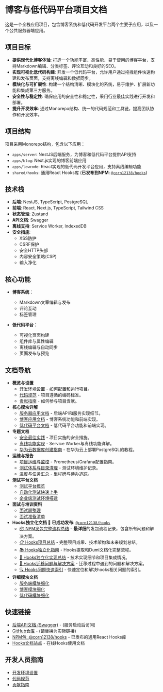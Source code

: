 # 博客与低代码平台项目文档

这是一个全栈应用项目，包含博客系统和低代码开发平台两个主要子应用，以及一个公共服务器端应用。

## 项目目标

- **提供现代化博客体验**: 打造一个功能丰富、高性能、易于使用的博客平台，支持Markdown编辑、分类标签、评论互动和良好的SEO。
- **实现可视化低代码构建**: 开发一个低代码平台，允许用户通过拖拽组件快速构建和发布页面，支持离线编辑和数据同步。
- **模块化与可扩展性**: 构建一个结构清晰、模块化的系统，易于维护、扩展新功能和集成第三方服务。
- **安全性与稳定性**: 确保应用的安全性和稳定性，采用行业最佳实践进行开发和部署。
- **提升开发效率**: 通过Monorepo结构、统一的代码规范和工具链，提高团队协作和开发效率。

## 项目结构

项目采用Monorepo结构，包含以下应用：

- `apps/server`: NestJS后端服务，为博客和低代码平台提供API支持
- `apps/blog`: Next.js实现的博客前端应用
- `apps/lowcode`: React实现的低代码开发平台应用，支持离线编辑功能
- `shared/hooks`: 通用React Hooks库 (**已发布到NPM**: [`@corn12138/hooks`](https://www.npmjs.com/package/@corn12138/hooks))

## 技术栈

- **后端**: NestJS, TypeScript, PostgreSQL
- **前端**: React, Next.js, TypeScript, Tailwind CSS
- **状态管理**: Zustand
- **API文档**: Swagger
- **离线支持**: Service Worker, IndexedDB
- **安全措施**: 
  - XSS防护
  - CSRF保护
  - 安全HTTP头部
  - 内容安全策略(CSP)
  - 输入净化

## 核心功能

- **博客系统**：
  - Markdown文章编辑与发布
  - 评论互动
  - 标签管理
  
- **低代码平台**：
  - 可视化页面构建
  - 组件库与属性编辑
  - 离线编辑与自动同步
  - 页面发布与预览

## 文档导航

- **概览与设置**
  - [开发环境设置](./setup.md) - 如何配置和运行项目。
  - [代码规范](./code-standards.md) - 项目遵循的编码标准。
  - [贡献指南](./contributing.md) - 如何参与项目贡献。
- **核心模块详解**
  - [服务器应用文档](./server/README.md) - 后端API和服务实现细节。
  - [博客应用文档](./blog/README.md) - 博客系统功能和前端实现。
  - [低代码平台文档](./lowcode/README.md) - 低代码平台功能和前端实现。
- **专题文档**
  - [安全最佳实践](./security.md) - 项目实施的安全措施。
  - [离线功能实现](./offline-features.md) - Service Worker与离线功能详解。
  - [华为云数据库创建指南](./modules/华为云数据库创建.md) - 在华为云上部署PostgreSQL的教程。
- **运维与报告**
  - [项目运维与监控](./reports/MONITORING-SETUP.md) - Prometheus/Grafana配置指南。
  - [测试体系与目录清理](./reports/TESTING_DIRECTORY_CLEANUP.md) - 测试环境维护记录。
  - [进度与任务汇总](./reports/TODO_LIST.md) - 里程碑与待办追踪。
- **测试平台文档**
  - [测试平台概览](./testing/README.md)
  - [自动化测试快速上手](./testing/QUICK_START.md)
  - [企业级测试环境搭建](./testing/enterprise-setup.md)
- **面试与培训资料**
  - [面试题整理](./interview/README.md)
  - [面试准备清单](./interview/面试准备清单.md)
- **Hooks独立化文档** 🎉 **已成功发布**: [`@corn12138/hooks`](https://www.npmjs.com/package/@corn12138/hooks)
  - [📦 NPM发包完整流程总结](./npm-publishing-complete-guide.md) - **最详细**的发包流程记录，包含所有问题和解决方案。
  - [📋 Hooks项目总结](./hooks-project-summary.md) - 完整项目成果、技术架构和未来规划总结。
  - [📚 Hooks独立化指南](./hooks-independence-guide.md) - Hooks提取和Dumi文档化完整流程。
  - [🔧 Hooks独立化实现总结](./hooks-independence-implementation.md) - 技术实现细节和项目集成情况。
  - [🚨 Hooks迁移问题与解决方案](./hooks-migration-issues-solutions.md) - 迁移过程中遇到的问题和解决方案。
  - [🔍 Hooks问题快速索引](./hooks-troubleshooting-index.md) - 快速定位和解决hooks相关问题的索引。
- **详细模块文档**
  - [服务端模块细化](./modules/server.md)
  - [博客模块细化](./modules/blog.md)
  - [低代码模块细化](./modules/lowcode.md)

## 快速链接

- [后端API文档 (Swagger)](http://localhost:3001/api/docs) - (服务启动后访问)
- [GitHub仓库](https://github.com/yourusername/AI-code) - (请替换为实际链接)
- [NPM包: @corn12138/hooks](https://www.npmjs.com/package/@corn12138/hooks) - 已发布的通用React Hooks库
- [Hooks文档站点](https://corn12138.github.io/ai-code-hooks) - 在线Hooks使用文档

## 开发人员指南

- [开发环境设置](./setup.md)
- [代码规范](./code-standards.md)
- [贡献指南](./contributing.md)
